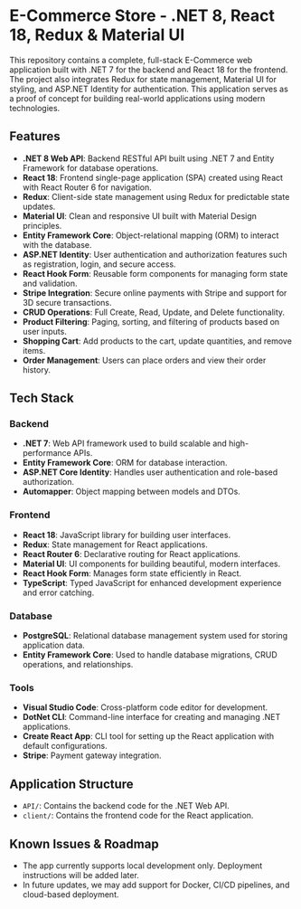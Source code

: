 # E-Commerce Store - .NET 8, React 18, Redux & Material UI

This repository contains a complete, full-stack E-Commerce web application built with .NET 7 for the backend and React 18 for the frontend. The project also integrates Redux for state management, Material UI for styling, and ASP.NET Identity for authentication. This application serves as a proof of concept for building real-world applications using modern technologies.

## Features

- **.NET 8 Web API**: Backend RESTful API built using .NET 7 and Entity Framework for database operations.
- **React 18**: Frontend single-page application (SPA) created using React with React Router 6 for navigation.
- **Redux**: Client-side state management using Redux for predictable state updates.
- **Material UI**: Clean and responsive UI built with Material Design principles.
- **Entity Framework Core**: Object-relational mapping (ORM) to interact with the database.
- **ASP.NET Identity**: User authentication and authorization features such as registration, login, and secure access.
- **React Hook Form**: Reusable form components for managing form state and validation.
- **Stripe Integration**: Secure online payments with Stripe and support for 3D secure transactions.
- **CRUD Operations**: Full Create, Read, Update, and Delete functionality.
- **Product Filtering**: Paging, sorting, and filtering of products based on user inputs.
- **Shopping Cart**: Add products to the cart, update quantities, and remove items.
- **Order Management**: Users can place orders and view their order history.

## Tech Stack

### Backend
- **.NET 7**: Web API framework used to build scalable and high-performance APIs.
- **Entity Framework Core**: ORM for database interaction.
- **ASP.NET Core Identity**: Handles user authentication and role-based authorization.
- **Automapper**: Object mapping between models and DTOs.

### Frontend
- **React 18**: JavaScript library for building user interfaces.
- **Redux**: State management for React applications.
- **React Router 6**: Declarative routing for React applications.
- **Material UI**: UI components for building beautiful, modern interfaces.
- **React Hook Form**: Manages form state efficiently in React.
- **TypeScript**: Typed JavaScript for enhanced development experience and error catching.

### Database
- **PostgreSQL**: Relational database management system used for storing application data.
- **Entity Framework Core**: Used to handle database migrations, CRUD operations, and relationships.

### Tools
- **Visual Studio Code**: Cross-platform code editor for development.
- **DotNet CLI**: Command-line interface for creating and managing .NET applications.
- **Create React App**: CLI tool for setting up the React application with default configurations.
- **Stripe**: Payment gateway integration.

## Application Structure

- `API/`: Contains the backend code for the .NET Web API.
- `client/`: Contains the frontend code for the React application.

## Known Issues & Roadmap

- The app currently supports local development only. Deployment instructions will be added later.
- In future updates, we may add support for Docker, CI/CD pipelines, and cloud-based deployment.
